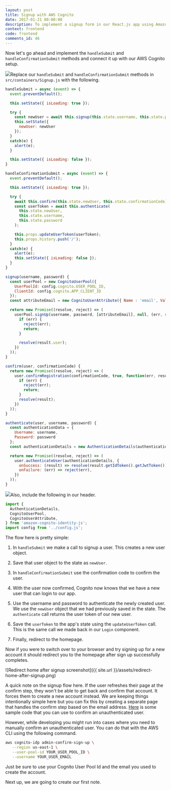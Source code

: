 ```yaml
---
layout: post
title: Signup with AWS Cognito
date: 2017-01-21 00:00:00
description: To implement a signup form in our React.js app using Amazon Cognito we are going to use the amazon-cognito-identity-js NPM package. We are going to call the signUp method to sign a user up and call the confirmRegistration method with the confirmation cade to complete the process.
context: frontend
code: frontend
comments_id: 46
---
```


Now let's go ahead and implement the `handleSubmit` and `handleConfirmationSubmit` methods and connect it up with our AWS Cognito setup.

<img class="code-marker" src="{{ site.url }}/assets/s.png" />Replace our `handleSubmit` and `handleConfirmationSubmit` methods in `src/containers/Signup.js` with the following.

``` javascript
handleSubmit = async (event) => {
  event.preventDefault();

  this.setState({ isLoading: true });

  try {
    const newUser = await this.signup(this.state.username, this.state.password);
    this.setState({
      newUser: newUser
    });
  }
  catch(e) {
    alert(e);
  }

  this.setState({ isLoading: false });
}

handleConfirmationSubmit = async (event) => {
  event.preventDefault();

  this.setState({ isLoading: true });

  try {
    await this.confirm(this.state.newUser, this.state.confirmationCode);
    const userToken = await this.authenticate(
      this.state.newUser,
      this.state.username,
      this.state.password
    );

    this.props.updateUserToken(userToken);
    this.props.history.push('/');
  }
  catch(e) {
    alert(e);
    this.setState({ isLoading: false });
  }
}

signup(username, password) {
  const userPool = new CognitoUserPool({
    UserPoolId: config.cognito.USER_POOL_ID,
    ClientId: config.cognito.APP_CLIENT_ID
  });
  const attributeEmail = new CognitoUserAttribute({ Name : 'email', Value : username });

  return new Promise((resolve, reject) => (
    userPool.signUp(username, password, [attributeEmail], null, (err, result) => {
      if (err) {
        reject(err);
        return;
      }

      resolve(result.user);
    })
  ));
}

confirm(user, confirmationCode) {
  return new Promise((resolve, reject) => (
    user.confirmRegistration(confirmationCode, true, function(err, result) {
      if (err) {
        reject(err);
        return;
      }
      resolve(result);
    })
  ));
}

authenticate(user, username, password) {
  const authenticationData = {
    Username: username,
    Password: password
  };
  const authenticationDetails = new AuthenticationDetails(authenticationData);

  return new Promise((resolve, reject) => (
    user.authenticateUser(authenticationDetails, {
      onSuccess: (result) => resolve(result.getIdToken().getJwtToken()),
      onFailure: (err) => reject(err),
    })
  ));
}
```

<img class="code-marker" src="{{ site.url }}/assets/s.png" />Also, include the following in our header.

``` javascript
import {
  AuthenticationDetails,
  CognitoUserPool,
  CognitoUserAttribute,
} from 'amazon-cognito-identity-js';
import config from '../config.js';
```

The flow here is pretty simple:

1. In `handleSubmit` we make a call to signup a user. This creates a new user object.

2. Save that user object to the state as `newUser`.

3. In `handleConfirmationSubmit` use the confirmation code to confirm the user.

4. With the user now confirmed, Cognito now knows that we have a new user that can login to our app.

5. Use the username and password to authenticate the newly created user. We use the `newUser` object that we had previously saved in the state. The `authenticate` call returns the user token of our new user.

6. Save the `userToken` to the app's state using the `updateUserToken` call. This is the same call we made back in our `Login` component.

7. Finally, redirect to the homepage.

Now if you were to switch over to your browser and try signing up for a new account it should redirect you to the homepage after sign up successfully completes.

![Redirect home after signup screenshot]({{ site.url }}/assets/redirect-home-after-signup.png)

A quick note on the signup flow here. If the user refreshes their page at the confirm step, they won't be able to get back and confirm that account. It forces them to create a new account instead. We are keeping things intentionally simple here but you can fix this by creating a separate page that handles the confirm step based on the email address. [Here](http://docs.aws.amazon.com/cognito/latest/developerguide/using-amazon-cognito-user-identity-pools-javascript-examples.html#using-amazon-cognito-identity-user-pools-javascript-example-confirming-user) is some sample code that you can use to confirm an unauthenticated user.

However, while developing you might run into cases where you need to manually confirm an unauthenticated user. You can do that with the AWS CLI using the following command.

```bash
aws cognito-idp admin-confirm-sign-up \
   --region us-east-1 \
   --user-pool-id YOUR_USER_POOL_ID \
   --username YOUR_USER_EMAIL
```

Just be sure to use your Cognito User Pool Id and the email you used to create the account.

Next up, we are going to create our first note.
